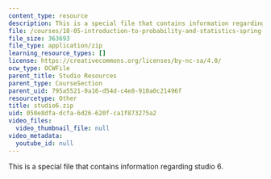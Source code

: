 ```yaml
---
content_type: resource
description: This is a special file that contains information regarding studio 6.
file: /courses/18-05-introduction-to-probability-and-statistics-spring-2014/050e8dfadcfa6d26620fca1f873275a2_studio6.zip
file_size: 363693
file_type: application/zip
learning_resource_types: []
license: https://creativecommons.org/licenses/by-nc-sa/4.0/
ocw_type: OCWFile
parent_title: Studio Resources
parent_type: CourseSection
parent_uid: 795a5521-0a16-d54d-c4e8-910a0c21496f
resourcetype: Other
title: studio6.zip
uid: 050e8dfa-dcfa-6d26-620f-ca1f873275a2
video_files:
  video_thumbnail_file: null
video_metadata:
  youtube_id: null
---
```

This is a special file that contains information regarding studio 6.